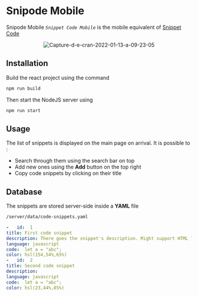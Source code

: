 #  Snipode Mobile

Snipode Mobile  *`Snippet Code Mobile`* is the mobile equivalent of [Snippet Code](https://github.com/InTheNooB/snipode) 
<p align="center">
<img style="text-align:center; margin-right:auto; margin-left: auto" src="https://i.ibb.co/5RvnCxK/Capture-d-e-cran-2022-01-13-a-09-23-05.png" alt="Capture-d-e-cran-2022-01-13-a-09-23-05" border="0">
</p>

## Installation
Build the react project using the command  
```bash
npm run build
``` 
Then start the NodeJS server using 
```bash
npm run start
```
## Usage 
The list of snippets is displayed on the main page on arrival. It is possible to :
-  Search through them using the search bar on top
-  Add new ones using the **Add** button on the top right 
- Copy code snippets by clicking on their title 

## Database
The snippets are stored server-side inside a **YAML** file 
```bash
/server/data/code-snippets.yaml
```

```yaml
-   id:  1
title: First code snippet
description: There goes the snippet's description. Might support HTML ?
language: javascript
code:  let a = "abc";
color: hsl(154,54%,65%)
-   id:  2
title: Second code snippet
description:
language: javascript
code:  let a = "abc";
color: hsl(23,44%,85%)

```
